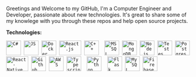 Greetings and Welcome to my GitHub, I'm a Computer Engineer and Developer, passionate about new technologies. It's great to share some of my knowlege with you through these repos and help open source projects. 
 

 **Technologies:**
<p align="left">
  <code><img src="https://user-images.githubusercontent.com/49280362/106893468-5c219b80-66cc-11eb-8873-c00dc06f1297.png" alt="C#" width="40" height="40"/></code>&nbsp;
  <code><img src="https://user-images.githubusercontent.com/51785898/91357834-3eb8df00-e7c8-11ea-9936-0ce666ac2a11.png" alt="JS" width="40" height="40"/></code>&nbsp;
  <code><img src="https://user-images.githubusercontent.com/51785898/91357841-3fea0c00-e7c8-11ea-91de-947891a2dec6.png" alt="Docker" width="40" height="40" /></code>&nbsp;
  <code><img src="https://user-images.githubusercontent.com/51785898/91357843-411b3900-e7c8-11ea-8161-3e8191a6cde2.png" alt="React.js" width="60" height="40" /></code>&nbsp;
  <code><img src="https://user-images.githubusercontent.com/42747200/46140125-da084900-c26d-11e8-8ea7-c45ae6306309.png" alt="C++" width="40" height="40"/></code>&nbsp;
  </code>&nbsp;
  <code><img src="https://user-images.githubusercontent.com/49280362/106894111-4496e280-66cd-11eb-9d67-5bd7211600b6.png" alt="MSSQL" width="40" height="40"/></code>&nbsp;  
  <code><img src="https://user-images.githubusercontent.com/49280362/106893358-37c5bf00-66cc-11eb-8d0c-ff537892769f.png" alt="MongoDB" width="40" height="40" /></code>&nbsp;
  <code><img src="https://github.com/user-attachments/assets/5164ecd4-4399-4940-9f40-83d71fabd80a" alt="Node.js" width="40" height="40"/></code>&nbsp;
  <code><img src="https://user-images.githubusercontent.com/51785898/91358293-f0581000-e7c8-11ea-95f0-f1a8e29ee9d1.png" alt="Testes" width="40" height="40"/></code>&nbsp;
  <code><img src="https://user-images.githubusercontent.com/51785898/91358318-ff3ec280-e7c8-11ea-9d80-c8e249594078.png" alt="Postgres" width="40" height="40"/></code>&nbsp;
  <code><img src="https://assets-global.website-files.com/5d9bc5d562ffc2869b470941/5e1f9804b36ff7196d4b72a0_logo-react-native-tech.png" alt="React-Native" width="60" height="40" /></code>&nbsp;
  <code><img src="https://user-images.githubusercontent.com/51785898/91358353-0cf44800-e7c9-11ea-9a54-0a988aa2837c.png" alt="Github" width="40" height="40"/></code>&nbsp;
  <code><img src="https://user-images.githubusercontent.com/51785898/91358419-31502480-e7c9-11ea-9bb8-5124117e9a75.png" alt="AWS" width="40" height="40"/></code>&nbsp;
  <code><img src="https://user-images.githubusercontent.com/51785898/91358426-3319e800-e7c9-11ea-9df0-b5a207cecfce.png" alt="Typescript" width="40" height="40"/></code>&nbsp;
  </code>&nbsp;
  <code><img src="https://cdn4.iconfinder.com/data/icons/logos-and-brands/512/267_Python_logo-512.png" alt="Python" width="40" height="40"/></code>&nbsp;
  </code>&nbsp;
  <code><img src="https://pythonforundergradengineers.com/posts/zappa/images/flask_icon.png" alt="Flask" width="40" height="40"/></code>&nbsp;
  <code><img src="https://e7.pngegg.com/pngimages/747/798/png-clipart-mysql-logo-mysql-database-web-development-computer-software-dolphin-marine-mammal-animals-thumbnail.png" alt="MySQL" width="40" height="40"/></code>&nbsp;
  <code><img src="https://github.com/user-attachments/assets/deab8d63-3273-4155-b1c1-fed5b146b2a8" alt="Firebase" width="40" height="40"/></code>&nbsp;

    
   </p>
   
